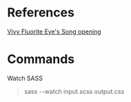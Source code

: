 # References

[Vivy Fluorite Eye's Song opening](https://www.youtube.com/watch?v=2p8ig-TrYPY)

# Commands

Watch SASS

> sass --watch input.scss output.css